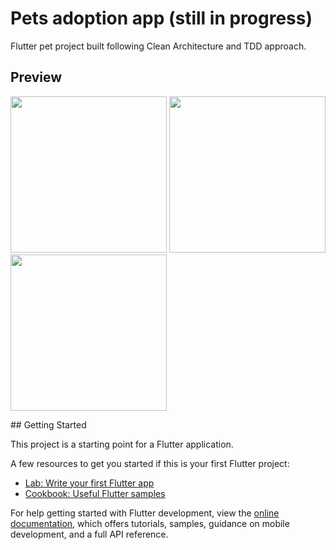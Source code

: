 # Pets adoption app (still in progress)

Flutter pet project built following Clean Architecture and TDD approach.

## Preview

<p>
  <img src="https://user-images.githubusercontent.com/26353354/215487887-eb58541e-949a-42e4-bbef-8aa3ecc1e0f8.png" width="250px" />
  <img src="https://user-images.githubusercontent.com/26353354/215487877-2a140e01-3428-4e9b-ac08-b4307fd37f09.png" width="250px" />
  <img src="https://user-images.githubusercontent.com/26353354/215487871-adcd50c9-d7c6-40d2-9112-c1730423e578.png" width="250px" />
</p>
## Getting Started

This project is a starting point for a Flutter application.

A few resources to get you started if this is your first Flutter project:

- [Lab: Write your first Flutter app](https://docs.flutter.dev/get-started/codelab)
- [Cookbook: Useful Flutter samples](https://docs.flutter.dev/cookbook)

For help getting started with Flutter development, view the
[online documentation](https://docs.flutter.dev/), which offers tutorials,
samples, guidance on mobile development, and a full API reference.
